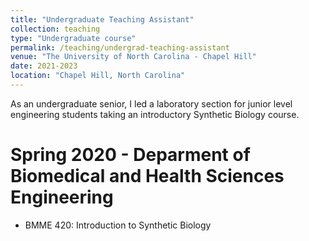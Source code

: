 ```yaml
---
title: "Undergraduate Teaching Assistant"
collection: teaching
type: "Undergraduate course"
permalink: /teaching/undergrad-teaching-assistant
venue: "The University of North Carolina - Chapel Hill"
date: 2021-2023
location: "Chapel Hill, North Carolina"
---
```


As an undergraduate senior, I led a laboratory section for junior level engineering students taking an introductory Synthetic Biology course.

Spring 2020 - Deparment of Biomedical and Health Sciences Engineering
======
* BMME 420: Introduction to Synthetic Biology